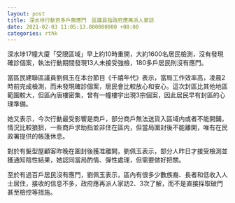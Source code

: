 ```yaml
---
layout: post
title: 深水埗行動百多戶無應門　區議員指政府應再派人家訪
date: 2021-02-03 11:05:13.000000000 +08:00
categories: rthk
---
```


深水埗17幢大廈「受限區域」早上約10時重開，大約1600名居民檢測，沒有發現確診個案，執法行動期間發現13人未接受強檢，180多戶居民則沒有應門。

當區民建聯區議員劉佩玉在本台節目《千禧年代》表示，當局工作效率高，凌晨2時前完成檢測，而未發現確診個案，居民會比較放心和安心。這次封區比其他地區範圍較大，但區內唐樓密集，曾有一幢樓宇出現3宗個案，因此居民早有封區的心理準備。

她又表示，今次行動最受影響是商戶，部分商戶無法送貨入區域内或者不能開鋪，情況比較狼狽，一些商戶求助指並非住在區内，但當局圍封後不能離開，唯有在民政署提供的帳篷休息。

對於有髮型屋顧客昨晚在圍封後獲准離開，劉佩玉表示，部分人昨日才接受檢測並獲通知陰性結果，她認同當局酌情、彈性處理，但需要做好把關。

至於有過百戶居民沒有應門，劉佩玉表示，區內有很多少數族裔、長者和低收入人士居住，接收的信息不多，政府應再派人家訪2、3次了解，而不是直接採取破門甚至檢控等措施。
